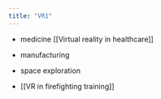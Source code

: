 ```yaml
---
title: "VR1"
---
```

- medicine [[Virtual reality in healthcare]]
- manufacturing
-  space exploration

- [[VR in firefighting training]]